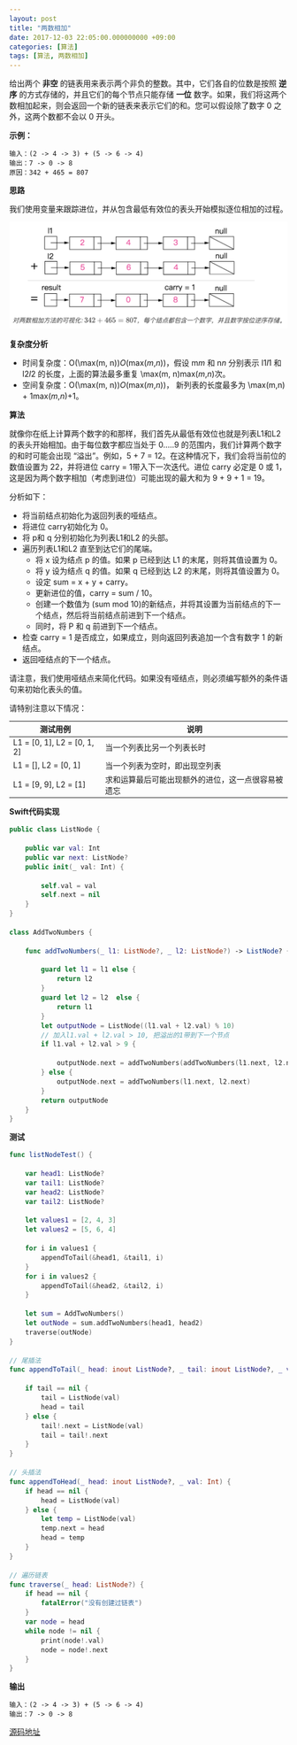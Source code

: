 ```yaml
---
layout: post
title: "两数相加"
date: 2017-12-03 22:05:00.000000000 +09:00
categories: [算法]
tags: [算法, 两数相加]
---
```


给出两个 **非空** 的链表用来表示两个非负的整数。其中，它们各自的位数是按照 **逆序** 的方式存储的，并且它们的每个节点只能存储 **一位** 数字。如果，我们将这两个数相加起来，则会返回一个新的链表来表示它们的和。您可以假设除了数字 0 之外，这两个数都不会以 0 开头。

**示例：**

```
输入：(2 -> 4 -> 3) + (5 -> 6 -> 4)
输出：7 -> 0 -> 8
原因：342 + 465 = 807
```

**思路**

我们使用变量来跟踪进位，并从包含最低有效位的表头开始模拟逐位相加的过程。

![](/assets/images/al-AddTwoNumbers-01.png)

**复杂度分析**

- 时间复杂度：O(\max(m, n))*O*(max(*m*,*n*))，假设 m*m* 和 n*n* 分别表示 l1*l*1 和 l2*l*2 的长度，上面的算法最多重复 \max(m, n)max(*m*,*n*)次。
- 空间复杂度：O(\max(m, n))*O*(max(*m*,*n*))， 新列表的长度最多为 \max(m,n) + 1max(*m*,*n*)+1。

**算法**

就像你在纸上计算两个数字的和那样，我们首先从最低有效位也就是列表L1和L2 的表头开始相加。由于每位数字都应当处于 0…..9 的范围内，我们计算两个数字的和时可能会出现 “溢出”。例如，5 + 7 = 12。在这种情况下，我们会将当前位的数值设置为 22，并将进位 carry = 1带入下一次迭代。进位 carry 必定是 0 或 1，这是因为两个数字相加（考虑到进位）可能出现的最大和为 9 + 9 + 1 = 19。

分析如下：

- 将当前结点初始化为返回列表的哑结点。
- 将进位 carry初始化为 0。
- 将 p和 q 分别初始化为列表L1和L2 的头部。
- 遍历列表L1和L2 直至到达它们的尾端。
  - 将  x 设为结点 p  的值。如果 p 已经到达 L1 的末尾，则将其值设置为 0。
  - 将 y 设为结点 q  的值。如果 q 已经到达 L2 的末尾，则将其值设置为 0。
  - 设定 sum = x + y + carry。
  - 更新进位的值，carry = sum / 10。
  - 创建一个数值为 (sum mod 10)的新结点，并将其设置为当前结点的下一个结点，然后将当前结点前进到下一个结点。
  - 同时，将 P 和 q 前进到下一个结点。
- 检查 carry = 1 是否成立，如果成立，则向返回列表追加一个含有数字 1 的新结点。
- 返回哑结点的下一个结点。

请注意，我们使用哑结点来简化代码。如果没有哑结点，则必须编写额外的条件语句来初始化表头的值。

请特别注意以下情况：

| 测试用例                    | 说明                                               |
| --------------------------- | -------------------------------------------------- |
| L1 = [0, 1], L2 = [0, 1, 2] | 当一个列表比另一个列表长时                         |
| L1 = [], L2 = [0, 1]        | 当一个列表为空时，即出现空列表                     |
| L1 = [9, 9], L2 = [1]       | 求和运算最后可能出现额外的进位，这一点很容易被遗忘 |

**Swift代码实现**

```swift
public class ListNode {
    
    public var val: Int
    public var next: ListNode?
    public init(_ val: Int) {
        
        self.val = val
        self.next = nil
    }
}

class AddTwoNumbers {
    
    func addTwoNumbers(_ l1: ListNode?, _ l2: ListNode?) -> ListNode? {
        
        guard let l1 = l1 else {
            return l2
        }
        guard let l2 = l2  else {
            return l1
        }
        let outputNode = ListNode((l1.val + l2.val) % 10)
        // 加入l1.val + l2.val > 10, 把溢出的1带到下一个节点
        if l1.val + l2.val > 9 {
            
            outputNode.next = addTwoNumbers(addTwoNumbers(l1.next, l2.next), ListNode(1))
        } else {
            outputNode.next = addTwoNumbers(l1.next, l2.next)
        }
        return outputNode
    }
}
```

**测试**

```swift
func listNodeTest() {
        
    var head1: ListNode?
    var tail1: ListNode?
    var head2: ListNode?
    var tail2: ListNode?

    let values1 = [2, 4, 3]
    let values2 = [5, 6, 4]

    for i in values1 {
        appendToTail(&head1, &tail1, i)
    }
    for i in values2 {
        appendToTail(&head2, &tail2, i)
    }

    let sum = AddTwoNumbers()
    let outNode = sum.addTwoNumbers(head1, head2)
    traverse(outNode)
}

// 尾插法
func appendToTail(_ head: inout ListNode?, _ tail: inout ListNode?, _ val: Int) {

    if tail == nil {
        tail = ListNode(val)
        head = tail
    } else {
        tail!.next = ListNode(val)
        tail = tail!.next
    }
}

// 头插法
func appendToHead(_ head: inout ListNode?, _ val: Int) {
    if head == nil {
        head = ListNode(val)
    } else {
        let temp = ListNode(val)
        temp.next = head
        head = temp
    }
}

// 遍历链表
func traverse(_ head: ListNode?) {
    if head == nil {
        fatalError("没有创建过链表")
    }
    var node = head
    while node != nil {
        print(node!.val)
        node = node!.next
    }
}
```

**输出**

```
输入：(2 -> 4 -> 3) + (5 -> 6 -> 4)
输出：7 -> 0 -> 8
```

[源码地址](<https://github.com/Jovins/Algorithm>)